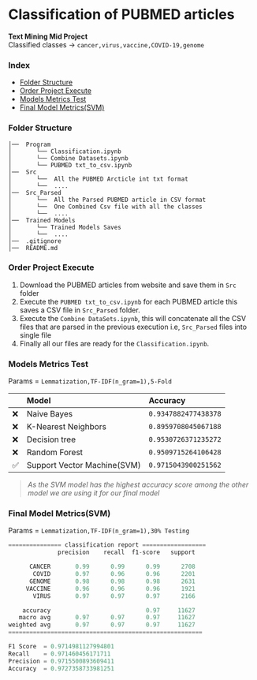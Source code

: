 # Classification of PUBMED articles
**Text Mining Mid Project**\
Classified classes -> `cancer,virus,vaccine,COVID-19,genome`


### Index
* [Folder Structure](#folder-structure)
* [Order Project Execute](#order-project-execute)
* [Models Metrics Test](#models-metrics-test)
* [Final Model Metrics(SVM)](#final-model-metricssvm)

### Folder Structure

```
│──  Program
│       └── Classification.ipynb
│       └── Combine Datasets.ipynb
│       └── PUBMED txt_to_csv.ipynb
│──  Src
│       └──  All the PUBMED Arcticle int txt format
│       └──  ....
│──  Src_Parsed
│       └──  All the Parsed PUBMED article in CSV format
│       └──  One Combined Csv file with all the classes
│       └──  ....
│──  Trained Models
│       └── Trained Models Saves
│       └──  ....
│──  .gitignore
│──  README.md

```


### Order Project Execute

1. Download the PUBMED articles from website and save them in `Src` folder
2. Execute the `PUBMED txt_to_csv.ipynb` for each PUBMED article this saves a CSV file in `Src_Parsed` folder.
3. Execute the `Combine DataSets.ipynb`, this  will concatenate all the CSV files that are parsed in the previous execution i.e, `Src_Parsed` files into single file
4. Finally all our files are ready for the `Classification.ipynb`.


### Models Metrics Test

Params = `Lemmatization,TF-IDF(n_gram=1),5-Fold`

||Model|Accuracy|
|:-|:-|:-|
|❌|Naive Bayes|`0.9347882477438378`|
|❌|K-Nearest Neighbors|`0.8959708045067188`|
|❌|Decision tree|`0.9530726371235272`|
|❌|Random Forest|`0.9509715264106428`|
|✅|Support Vector Machine(SVM)|`0.9715043900251562`|


> _As the SVM model has the highest accuracy score among the other model we are using it for our final model_

### Final Model Metrics(SVM)

Params = `Lemmatization,TF-IDF(n_gram=1),30% Testing`


```python
=============== classification report ==================
              precision    recall  f1-score   support

      CANCER       0.99      0.99      0.99      2708
       COVID       0.97      0.96      0.96      2201
      GENOME       0.98      0.98      0.98      2631
     VACCINE       0.96      0.96      0.96      1921
       VIRUS       0.97      0.97      0.97      2166

    accuracy                           0.97     11627
   macro avg       0.97      0.97      0.97     11627
weighted avg       0.97      0.97      0.97     11627
=======================================================

F1 Score  = 0.9714981127994801
Recall    = 0.971460456171711
Precision = 0.9715500893609411
Accuracy  = 0.9727358733981251
```

